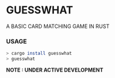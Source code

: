 # GUESSWHAT

A BASIC CARD MATCHING GAME IN RUST

### USAGE

```bash
> cargo install guesswhat
> guesswhat
```

**NOTE : UNDER ACTIVE DEVELOPMENT**
